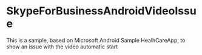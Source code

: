 # SkypeForBusinessAndroidVideoIssue
This is a sample, based on Microsoft Android Sample HealhCareApp, to show an issue with the video automatic start

